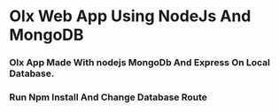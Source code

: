 # Olx Web App Using NodeJs And MongoDB
### Olx App Made With nodejs MongoDb And Express On Local Database.

### Run Npm Install And Change Database Route

